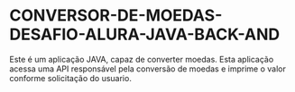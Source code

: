 # CONVERSOR-DE-MOEDAS-DESAFIO-ALURA-JAVA-BACK-AND
Este é um aplicação JAVA, capaz de converter moedas. Esta aplicação acessa uma API responsável pela conversão de moedas e imprime o valor conforme solicitação do usuario.
